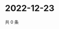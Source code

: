 # 2022-12-23

共 0 条

<!-- BEGIN WEIBO -->
<!-- 最后更新时间 Fri Dec 23 2022 17:13:13 GMT+0800 (China Standard Time) -->

<!-- END WEIBO -->
